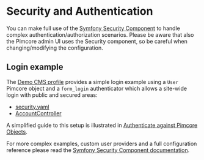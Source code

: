 # Security and Authentication

You can make full use of the [Symfony Security Component](https://symfony.com/doc/5.3/security.html) to handle complex
authentication/authorization scenarios. 
Please be aware that also the Pimcore admin UI uses the Security component, so be careful 
when changing/modifying the configuration. 

## Login example

The [Demo CMS profile](https://github.com/pimcore/demo) provides a simple login
example using a `User` Pimcore object and a `form_login` authenticator which allows a site-wide login with public and
secured areas:
 
* [security.yaml](https://github.com/pimcore/demo/blob/10.2/config/packages/security.yaml)
* [AccountController](https://github.com/pimcore/demo/blob/10.2/src/Controller/AccountController.php)

A simplified guide to this setup is illustrated in [Authenticate against Pimcore Objects](./01_Authenticate_Pimcore_Objects.md).

For more complex examples, custom user providers and a full configuration reference please read the
[Symfony Security Component documentation](https://symfony.com/doc/5.3/security.html).
